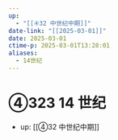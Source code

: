 ```yaml
---
up:
  - "[[④32 中世纪中期]]"
date-link: "[[2025-03-01]]"
date: 2025-03-01
ctime-p: 2025-03-01T13:28:01
aliases:
  - 14世纪
---
```


# ④323 14 世纪

- up: [[④32 中世纪中期]]
